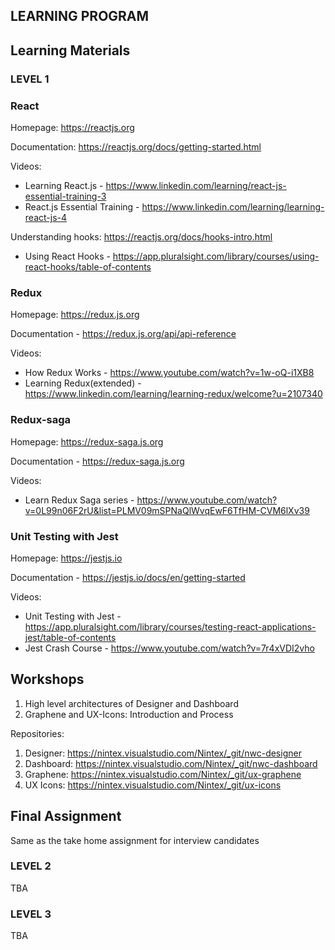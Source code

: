 ## LEARNING PROGRAM

## Learning Materials

### LEVEL 1

### React
Homepage: https://reactjs.org

Documentation: https://reactjs.org/docs/getting-started.html

Videos: 
- Learning React.js - https://www.linkedin.com/learning/react-js-essential-training-3
- React.js Essential Training - https://www.linkedin.com/learning/learning-react-js-4

Understanding hooks: https://reactjs.org/docs/hooks-intro.html
- Using React Hooks - https://app.pluralsight.com/library/courses/using-react-hooks/table-of-contents

### Redux 
Homepage: https://redux.js.org

Documentation - https://redux.js.org/api/api-reference

Videos: 
- How Redux Works - https://www.youtube.com/watch?v=1w-oQ-i1XB8
- Learning Redux(extended) - https://www.linkedin.com/learning/learning-redux/welcome?u=2107340

### Redux-saga
Homepage: https://redux-saga.js.org

Documentation - https://redux-saga.js.org

Videos:
- Learn Redux Saga series - https://www.youtube.com/watch?v=0L99n06F2rU&list=PLMV09mSPNaQlWvqEwF6TfHM-CVM6lXv39

### Unit Testing with Jest 
Homepage: https://jestjs.io

Documentation - https://jestjs.io/docs/en/getting-started

Videos: 
- Unit Testing with Jest - https://app.pluralsight.com/library/courses/testing-react-applications-jest/table-of-contents
- Jest Crash Course - https://www.youtube.com/watch?v=7r4xVDI2vho

## Workshops
1) High level architectures of Designer and Dashboard
2) Graphene and UX-Icons: Introduction and Process

Repositories:
1) Designer: https://nintex.visualstudio.com/Nintex/_git/nwc-designer
2) Dashboard: https://nintex.visualstudio.com/Nintex/_git/nwc-dashboard
3) Graphene: https://nintex.visualstudio.com/Nintex/_git/ux-graphene
4) UX Icons: https://nintex.visualstudio.com/Nintex/_git/ux-icons

## Final Assignment
Same as the take home assignment for interview candidates

### LEVEL 2
TBA

### LEVEL 3
TBA
